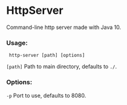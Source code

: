 # HttpServer
Command-line http server made with Java 10.

### Usage:
```
 http-server [path] [options]
```
`[path]` Path to main directory, defaults to `./`.

### Options:

`-p` Port to use, defaults to 8080.
